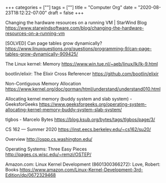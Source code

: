 +++
categories = [""]
tags = [""]
title = "Computer Org"
date = "2020-08-23T18:12:22-07:00"
draft = false
+++

Changing the hardware resources on a running VM | StarWind Blog
https://www.starwindsoftware.com/blog/changing-the-hardware-resources-on-a-running-vm

[SOLVED] Can page tables grow dynamically?
https://www.linuxquestions.org/questions/programming-9/can-page-tables-grow-dynamically-909425/

The Linux kernel: Memory
https://www.win.tue.nl/~aeb/linux/lk/lk-9.html

bootlin/elixir: The Elixir Cross Referencer
https://github.com/bootlin/elixir

Non-Contiguous Memory Allocation
https://www.kernel.org/doc/gorman/html/understand/understand010.html

Allocating kernel memory (buddy system and slab system) - GeeksforGeeks
https://www.geeksforgeeks.org/operating-system-allocating-kernel-memory-buddy-system-slab-system/

tlgbos - Marcelo Bytes
https://blog.ksub.org/bytes/tags/tlgbos/page/3/

CS 162 — Summer 2020
https://inst.eecs.berkeley.edu/~cs162/su20/

Overview
http://ospp.cs.washington.edu/

Operating Systems: Three Easy Pieces
http://pages.cs.wisc.edu/~remzi/OSTEP/

Amazon.com: Linux Kernel Development (8601300366272): Love, Robert: Books
https://www.amazon.com/Linux-Kernel-Development-3rd-Edition/dp/0672329468
